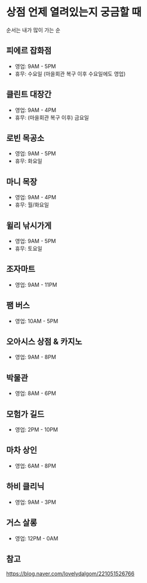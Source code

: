 # 상점 언제 열려있는지 궁금할 때
순서는 내가 많이 가는 순

## 피에르 잡화점
- 영업: 9AM - 5PM
- 휴무: 수요일 (마을회관 복구 이후 수요일에도 영업)

## 클린트 대장간
- 영업: 9AM - 4PM
- 휴무: (마을회관 복구 이후) 금요일

## 로빈 목공소
- 영업: 9AM - 5PM
- 휴무: 화요일

## 마니 목장
- 영업: 9AM - 4PM
- 휴무: 월/화요일

## 윌리 낚시가게
- 영업: 9AM - 5PM
- 휴무: 토요일

## 조자마트
- 영업: 9AM - 11PM

## 팸 버스
- 영업: 10AM - 5PM

## 오아시스 상점 & 카지노
- 영업: 9AM - 8PM

## 박물관
- 영업: 8AM - 6PM

## 모험가 길드
- 영업: 2PM - 10PM

## 마차 상인
- 영업: 6AM - 8PM

## 하비 클리닉
- 영업: 9AM - 3PM

## 거스 살롱
- 영업: 12PM - 0AM

## 참고
https://blog.naver.com/lovelydalgom/221051526766
